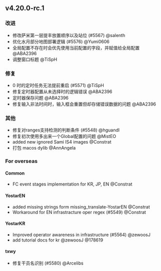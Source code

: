 ## v4.20.0-rc.1

### 改进

- 修改萨米第一层提丰放置顺序以及站位 (#5567) @salenth
- 优化水月部分地图部署逻辑 (#5576) @Yumi0606
- 全局配置不存在时会优先使用当前配置的字段，并赋值给全局配置 @ABA2396
- 调整窗口标题 @TiSpH

### 修复

- 0 时的定时任务无法提前重启 (#5571) @TiSpH
- 修复定时器配置从未选择时的逻辑错误 @ABA2396
- 定时器保存问题 @ABA2396
- 修复输入非法时间时，输入框会重置但却存储错误数据的问题 @ABA2396

### 其他

- 修复对ranges支持检测的判断条件 (#5548) @hguandl
- 修复初次使用多出来一个Global配置的问题 @MistEO
- added new ignored Sami IS4 images @Constrat
- 打包 macos dylib @AnnAngela

### For overseas

#### Common

- FC event stages implementation for KR, JP, EN @Constrat

#### YostarEN

- added missing strings form  missing_translate-YostarEN @Constrat
- Workaround for EN infrastracture oper regex (#5549) @Constrat

#### YostarKR

- Improved operator awareness in infrastructure (#5564) @zewoosJ
- add tutorial docs for kr @zewoosJ @178619

#### txwy

- 修复干员名识别 (#5580) @Arcelibs
